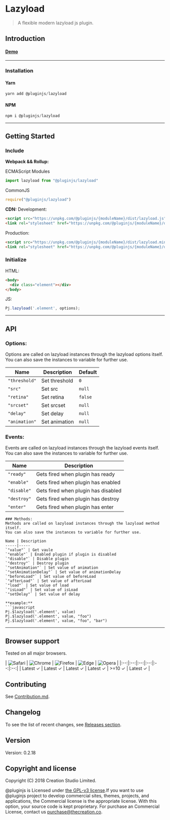 # Lazyload
> A flexible modern lazyload js plugin.
## Introduction

#### [Demo]()
---
### Installation

#### Yarn
```javascript
yarn add @pluginjs/lazyload
```
#### NPM
```javascript
npm i @pluginjs/lazyload
```
---

## Getting Started
### Include
**Webpack && Rollup:**

ECMAScript Modules
```javascript
import lazyload from "@pluginjs/lazyload"
```

CommonJS
```javascript
require("@pluginjs/lazyload")
```

**CDN:**
Development:
```html
<script src="https://unpkg.com/@pluginjs/{moduleName}/dist/lazyload.js"></script>
<link rel="stylesheet" href="https://unpkg.com/@pluginjs/{moduleName}/dist/lazyload.css">
```
Production:
```html
<script src="https://unpkg.com/@pluginjs/{moduleName}/dist/lazyload.min.js"></script>
<link rel="stylesheet" href="https://unpkg.com/@pluginjs/{moduleName}/dist/lazyload.min.css">
```

### Initialize
HTML:
```html
<body>
  <div class="element"></div>
</body>
```
JS:
```javascript
Pj.lazyload('.element', options);
```
---
## API

### Options:
Options are called on lazyload instances through the lazyload options itself.
You can also save the instances to variable for further use.

Name | Description | Default
-----|--------------|-----
`"threshold"` | Set threshold | `0`
`"src"` | Set src | `null`
`"retina"` | Set retina | `false`
`"srcset"` | Set srcset | `null`
`"delay"` | Set delay | `null`
`"animation"` | Set animation | `null`

### Events:
Events are called on lazyload instances through the lazyload events itself.
You can also save the instances to variable for further use.

Name | Description
-----|-----
`"ready"` | Gets fired when plugin has ready
`"enable"` | Gets fired when plugin has enabled
`"disable"` | Gets fired when plugin has disabled
`"destroy"` | Gets fired when plugin has destroy
`"enter"` | Gets fired when plugin has enter

```
### Methods:
Methods are called on lazyload instances through the lazyload method itself.
You can also save the instances to variable for further use.

Name | Description
-----|-----
`"value"` | Get vaule
`"enable"` | Enabled plugin if plugin is disabled
`"disable"` | Disable plugin
`"destroy"` | Destroy plugin
`"setAnimation"` | Set value of animation
`"setAnimationDelay"` | Set value of animationDelay
`"beforeLoad"` | Set value of beforeLoad
`"afterLoad"` | Set value of afterLoad
`"load"` | Set value of load
`"isLoad"` | Set value of isLoad
`"setDelay"` | Set value of delay

**example:**
```javascript
Pj.$lazyload('.element', value)
Pj.$lazyload('.element', value, "foo")
Pj.$lazyload('.element', value, "foo", "bar")
```



---

## Browser support

Tested on all major browsers.

| <img src="https://raw.githubusercontent.com/alrra/browser-logos/master/src/safari/safari_32x32.png" alt="Safari"> | <img src="https://raw.githubusercontent.com/alrra/browser-logos/master/src/chrome/chrome_32x32.png" alt="Chrome"> | <img src="https://raw.githubusercontent.com/alrra/browser-logos/master/src/firefox/firefox_32x32.png" alt="Firefox"> | <img src="https://raw.githubusercontent.com/alrra/browser-logos/master/src/edge/edge_32x32.png" alt="Edge"> | <img src="https://raw.githubusercontent.com/alrra/browser-logos/master/src/opera/opera_32x32.png" alt="Opera"> |
|:--:|:--:|:--:|:--:|:--:|:--:|
| Latest ✓ | Latest ✓ | Latest ✓ | Latest ✓ | >=10 ✓ | Latest ✓ |

## Contributing
See [Contribution.md](Contribution.md).

## Changelog
To see the list of recent changes, see [Releases section](https://github.com/plugin/plugin.js/releases).

## Version
Version: 0.2.18

## Copyright and license
Copyright (C) 2018 Creation Studio Limited.

@pluginjs is Licensed under [the GPL-v3 license](LICENSE).If you want to use @pluginjs project to develop commercial sites, themes, projects, and applications, the Commercial license is the appropriate license. With this option, your source code is kept proprietary. For purchase an Commercial License, contact us purchase@thecreation.co.